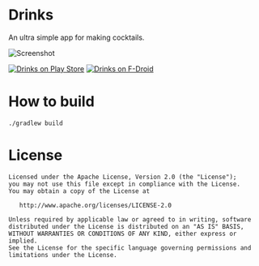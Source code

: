 Drinks
======

An ultra simple app for making cocktails.

![Screenshot](website/screenshot.png)

[![Drinks on Play Store](website/badge_googleplay.png)](https://play.google.com/store/apps/details?id=fr.masciulli.drinks)
[![Drinks on F-Droid](website/badge_fdroid.png)](https://f-droid.org/repository/browse/?fdfilter=drinks&fdid=fr.masciulli.drinks)

# How to build
```
./gradlew build
```

License
=======

    Licensed under the Apache License, Version 2.0 (the "License");
    you may not use this file except in compliance with the License.
    You may obtain a copy of the License at

       http://www.apache.org/licenses/LICENSE-2.0

    Unless required by applicable law or agreed to in writing, software
    distributed under the License is distributed on an "AS IS" BASIS,
    WITHOUT WARRANTIES OR CONDITIONS OF ANY KIND, either express or implied.
    See the License for the specific language governing permissions and
    limitations under the License.
